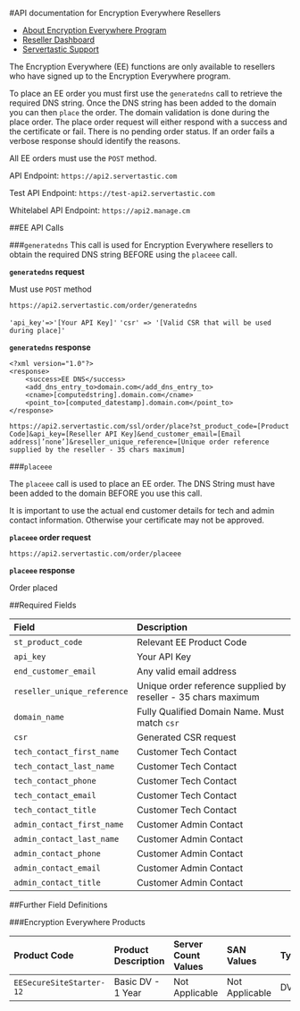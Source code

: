 #API documentation for Encryption Everywhere Resellers

* [About Encryption Everywhere Program](https://www.servertastic.com/encryption-everywhere/)
* [Reseller Dashboard](https://reseller.servertastic.com)
* [Servertastic Support](https://support.servertastic.com)

The Encryption Everywhere (EE) functions are only available to resellers who have signed up to the Encryption Everywhere program.

To place an EE order you must first use the `generatedns` call to retrieve the required DNS string. Once the DNS string has been added to the domain you can then `place` the order. The domain validation is done during the place order. The place order request will either respond with a success and the certificate or fail. There is no pending order status. If an order fails a verbose response should identify the reasons.

All EE orders must use the `POST` method.

API Endpoint: `https://api2.servertastic.com`

Test API Endpoint: `https://test-api2.servertastic.com`

Whitelabel API Endpoint: `https://api2.manage.cm`

##EE API Calls

###`generatedns`
This call is used for Encryption Everywhere resellers to obtain the required DNS string BEFORE using the `placeee` call.

**`generatedns` request**

Must use `POST` method

`https://api2.servertastic.com/order/generatedns`

`'api_key'=>'[Your API Key]'`
`'csr' => '[Valid CSR that will be used during place]'`

**`generatedns` response**

	<?xml version="1.0"?>
	<response>
		<success>EE DNS</success>
		<add_dns_entry_to>domain.com</add_dns_entry_to>
		<cname>[computedstring].domain.com</cname>
		<point_to>[computed_datestamp].domain.com</point_to>
	</response>
	
`https://api2.servertastic.com/ssl/order/place?st_product_code=[Product Code]&api_key=[Reseller API Key]&end_customer_email=[Email address|’none’]&reseller_unique_reference=[Unique order reference supplied by the reseller - 35 chars maximum]`

###`placeee`

The `placeee` call is used to place an EE order. The DNS String must have been added to the domain BEFORE you use this call.

It is important to use the actual end customer details for tech and admin contact information. Otherwise your certificate may not be approved.

**`placeee` order request**

`https://api2.servertastic.com/order/placeee`

**`placeee` response**

<response>
<success>Order placed</success>
<reseller_order_id></reseller_order_id>
<certificate></certificate>
<pkcs7></pkcs7>
<intermediate></intermediate>
</response>

##Required Fields

Field | Description
:--|:--
`st_product_code`|Relevant EE Product Code
`api_key`|Your API Key
`end_customer_email`|Any valid email address
`reseller_unique_reference`|Unique order reference supplied by reseller - 35 chars maximum
`domain_name`|Fully Qualified Domain Name. Must match `csr`
`csr`|Generated CSR request
`tech_contact_first_name` | Customer Tech Contact
`tech_contact_last_name` | Customer Tech Contact
`tech_contact_phone` | Customer Tech Contact
`tech_contact_email` | Customer Tech Contact
`tech_contact_title` | Customer Tech Contact
`admin_contact_first_name` | Customer Admin Contact
`admin_contact_last_name` |  Customer Admin Contact
`admin_contact_phone` |  Customer Admin Contact
`admin_contact_email` |  Customer Admin Contact
`admin_contact_title` |  Customer Admin Contact
	
	
##Further Field Definitions

###Encryption Everywhere Products

Product Code | Product Description | Server Count Values | SAN Values | Type
:--|:--|:--|:--|:--
`EESecureSiteStarter-12` | Basic DV - 1 Year | Not Applicable | Not Applicable  | DV